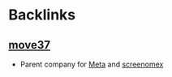 
# Backlinks
## [move37](<move37.md>)
- Parent company for [Meta](<Meta.md>) and [screenomex](<screenomex.md>)

